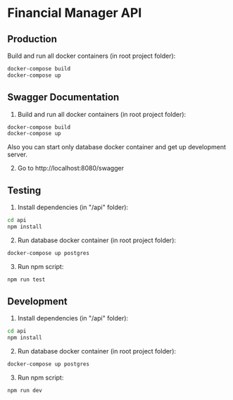 # Financial Manager API

## Production

Build and run all docker containers (in root project folder):

```cmd
docker-compose build
docker-compose up
```

## Swagger Documentation

1. Build and run all docker containers (in root project folder):

```cmd
docker-compose build
docker-compose up
```

Also you can start only database docker container and get up development server.

2. Go to http://localhost:8080/swagger

## Testing

1. Install dependencies (in "/api" folder):

```cmd
cd api
npm install
```

2. Run database docker container (in root project folder):

```cmd
docker-compose up postgres
```

3. Run npm script:

```cmd
npm run test
```

## Development

1. Install dependencies (in "/api" folder):

```cmd
cd api
npm install
```

2. Run database docker container (in root project folder):

```cmd
docker-compose up postgres
```

3. Run npm script:

```cmd
npm run dev
```
